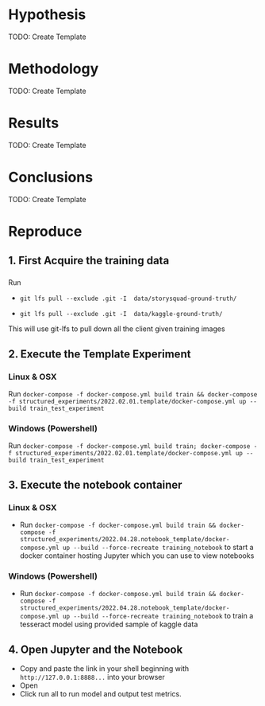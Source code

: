 <!--DESC Template folder to use for experiments-->
# Hypothesis
TODO: Create Template

# Methodology

TODO: Create Template

# Results

TODO: Create Template

# Conclusions

TODO: Create Template



# Reproduce

## 1. First Acquire the training data

### 
Run
- `git lfs pull --exclude .git -I  data/storysquad-ground-truth/`

- `git lfs pull --exclude .git -I  data/kaggle-ground-truth/`

This will use git-lfs to pull down all the client given training images

## 2. Execute the Template Experiment
### Linux & OSX
Run `docker-compose -f docker-compose.yml build train && docker-compose -f structured_experiments/2022.02.01.template/docker-compose.yml up --build train_test_experiment`

### Windows (Powershell)
Run `docker-compose -f docker-compose.yml build train; docker-compose -f structured_experiments/2022.02.01.template/docker-compose.yml up --build train_test_experiment`
## 3. Execute the notebook container



### Linux & OSX
- Run `docker-compose -f docker-compose.yml build train && docker-compose -f structured_experiments/2022.04.28.notebook_template/docker-compose.yml up --build --force-recreate training_notebook` to start a docker container hosting Jupyter which you can use to view notebooks

### Windows (Powershell)

- Run `docker-compose -f docker-compose.yml build train && docker-compose -f structured_experiments/2022.04.28.notebook_template/docker-compose.yml up --build --force-recreate training_notebook` to train a tesseract model using provided sample of kaggle data

## 4. Open Jupyter and the Notebook

* Copy and paste the link in your shell beginning with `http://127.0.0.1:8888...` into your browser
* Open 
* Click run all to run model and output test metrics. 